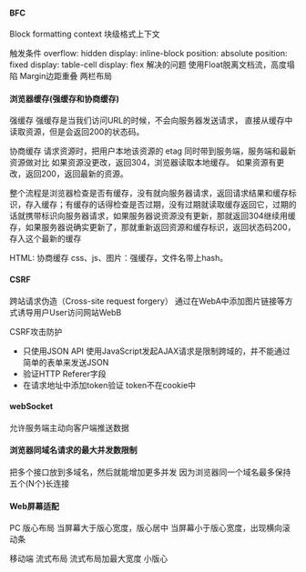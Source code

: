 #### BFC
Block formatting context 块级格式上下文

触发条件 
overflow: hidden 
display: inline-block
position: absolute
position: fixed
display: table-cell
display: flex
解决的问题
使用Float脱离文档流，高度塌陷
Margin边距重叠
两栏布局

#### 浏览器缓存(强缓存和协商缓存)
强缓存
强缓存是当我们访问URL的时候，不会向服务器发送请求，
直接从缓存中读取资源，但是会返回200的状态码。

协商缓存
请求资源时，把用户本地该资源的 etag 同时带到服务端，服务端和最新资源做对比
如果资源没更改，返回304，浏览器读取本地缓存。
如果资源有更改，返回200，返回最新的资源。

整个流程是浏览器检查是否有缓存，没有就向服务器请求，返回请求结果和缓存标识，存入缓存；有缓存的话得检查是否过期，没有过期就读取缓存返回它，过期的话就携带标识向服务器请求，如果服务器说资源没有更新，那就返回304继续用缓存，如果服务器说确实更新了，那就重新返回资源和缓存标识，返回状态码200，存入这个最新的缓存

HTML: 协商缓存
css、js、图片：强缓存，文件名带上hash。

#### CSRF
跨站请求伪造（Cross-site request forgery）
通过在WebA中添加图片链接等方式诱导用户User访问网站WebB

CSRF攻击防护
- 只使用JSON API 使用JavaScript发起AJAX请求是限制跨域的，并不能通过简单的表单来发送JSON
- 验证HTTP Referer字段
- 在请求地址中添加token验证 token不在cookie中

#### webSocket  
允许服务端主动向客户端推送数据


#### 浏览器同域名请求的最大并发数限制
把多个接口放到多域名，然后就能增加更多并发
因为浏览器同一个域名最多保持五个(N个)长连接

#### Web屏幕适配
PC
版心布局
    当屏幕大于版心宽度，版心居中
    当屏幕小于版心宽度，出现横向滚动条

移动端
流式布局
流式布局加最大宽度 小版心



